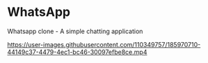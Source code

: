# WhatsApp
Whatsapp clone - A simple chatting application

https://user-images.githubusercontent.com/110349757/185970710-44149c37-4479-4ec1-bc46-30097efbe8ce.mp4
